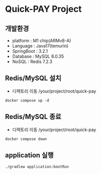 # Quick-PAY Project

## 개발환경
- platform : M1 chip(ARMv8-A)
- Language : Java17(temurin)
- SpringBoot : 3.2.1
- Database : MySQL 8.0.35
- NoSQL : Redis 7.2.3

## Redis/MySQL 설치
- 디렉토리 이동 /your/project/root/quick-pay
```shell 
docker compose up -d
```

## Redis/MySQL 종료
- 디렉토리 이동 /your/project/root/quick-pay
```shell
docker compose down
```

## application 실행
```shell
./gradlew application:bootRun
```